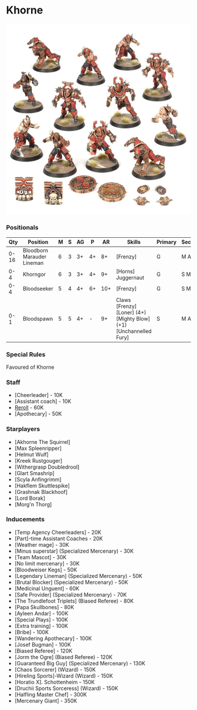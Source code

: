 ﻿# Khorne

![](../media/teams/KhorneTeamLead.jpg)

### Positionals

| Qty  | Position                   | M | S | AG | P  | AR  | Skills                                                                                 | Primary | Secondary | Cost |
| ---- | -------------------------- | - | - | -- | -- | --- | -------------------------------------------------------------------------------------- | ------- | --------- | ---- |
| 0-16 | Bloodborn Marauder Lineman | 6 | 3 | 3+ | 4+ | 8+  | [Frenzy]                                                                                 | G       | M A S     | 50K  |
| 0-4  | Khorngor                   | 6 | 3 | 3+ | 4+ | 9+  | [Horns] <br /> Juggernaut                                                                | G       | S M A P   | 70K  |
| 0-4  | Bloodseeker                | 5 | 4 | 4+ | 6+ | 10+ | [Frenzy]                                                                                 | G       | S M A     | 110K |
| 0-1  | Bloodspawn                 | 5 | 5 | 4+ | -  | 9+  | Claws <br /> [Frenzy] <br /> [Loner] (4+) <br /> [Mighty Blow] (+1) <br /> [Unchannelled Fury] | S       | M A G     | 160K |

### Special Rules

Favoured of Khorne

### Staff

* [Cheerleader] - 10K
* [Assistant coach] - 10K
* [Reroll](s) - 60K
* [Apothecary]  - 50K

### Starplayers

* [Akhorne The Squirrel]    
* [Max Spleenripper]        
* [Helmut Wulf]             
* [Kreek Rustgouger]        
* [Withergrasp Doubledrool] 
* [Glart Smashrip]          
* [Scyla Anfingrimm]        
* [Hakflem Skuttlespike]    
* [Grashnak Blackhoof]      
* [Lord Borak]              
* [Morg'n Thorg]            

### Inducements

* [Temp Agency Cheerleaders] - 20K
* [Part]-time Assistant Coaches - 20K
* [Weather mage] - 30K
* [Minus superstar] (Specialized Mercenary) - 30K
* [Team Mascot] - 30K
* [No limit mercenary] - 30K
* [Bloodweiser Kegs] - 50K
* [Legendary Lineman] (Specialized Mercenary) - 50K
* [Brutal Blocker] (Specialized Mercenary) - 50K
* [Medicinal Unguent] - 60K
* [Safe Provider] (Specialized Mercenary) - 70K
* [The Trundlefoot Triplets] (Biased Referee) - 80K
* [Papa Skullbones] - 80K
* [Ayleen Andar] - 100K
* [Special Plays] - 100K
* [Extra training] - 100K
* [Bribe] - 100K
* [Wandering Apothecary] - 100K
* [Josef Bugman] - 100K
* [Biased Referee] - 120K
* [Jorm the Ogre] (Biased Referee) - 120K
* [Guaranteed Big Guy] (Specialized Mercenary) - 130K
* [Chaos Sorcerer] (Wizard) - 150K
* [Hireling Sports]-Wizard (Wizard) - 150K
* [Horatio X]. Schottenheim - 150K
* [Druchii Sports Sorceress] (Wizard) - 150K
* [Halfling Master Chef] - 300K
* [Mercenary Giant] - 350K
